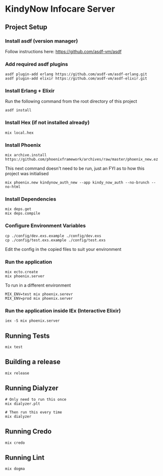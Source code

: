 # KindyNow Infocare Server

## Project Setup

### Install asdf (version manager)

Follow instructions here: https://github.com/asdf-vm/asdf

### Add required asdf plugins

```
asdf plugin-add erlang https://github.com/asdf-vm/asdf-erlang.git
asdf plugin-add elixir https://github.com/asdf-vm/asdf-elixir.git
```

### Install Erlang + Elixir

Run the following command from the root directory of this project

```
asdf install
```

### Install Hex (if not installed already)

```
mix local.hex
```

### Install Phoenix

```
mix archive.install https://github.com/phoenixframework/archives/raw/master/phoenix_new.ez
```

This next command doesn't need to be run, just an FYI as to how this project was initialised

```
mix phoenix.new kindynow_auth_new --app kindy_now_auth --no-brunch --no-html
```

### Install Dependencies

```
mix deps.get
mix deps.compile
```

### Configure Environment Variables

```
cp ./config/dev.exs.example ./config/dev.exs
cp ./config/test.exs.example ./config/test.exs
```

Edit the config in the copied files to suit your environment

### Run the application

```
mix ecto.create
mix phoenix.server
```

To run in a different environment

```
MIX_ENV=test mix phoenix.serevr
MIX_ENV=prod mix phoenix.server
```

### Run the application inside IEx (Interactive Elixir)

```
iex -S mix phoenix.server
```

## Running Tests

```
mix test
```

## Building a release

```
mix release
```

## Running Dialyzer

```
# Only need to run this once
mix dialyzer.plt

# Then run this every time
mix dialyzer
```

## Running Credo

```
mix credo
```

## Running Lint

```
mix dogma
```
